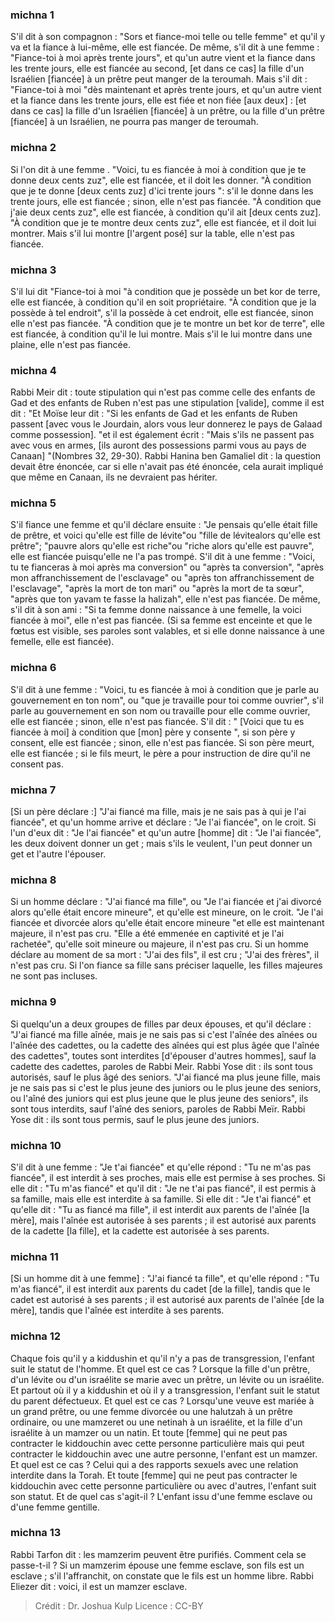 
### michna 1
S'il dit à son compagnon : "Sors et fiance-moi telle ou telle femme" et qu'il y va et la fiance à lui-même, elle est fiancée. De même, s'il dit à une femme : "Fiance-toi à moi après trente jours", et qu'un autre vient et la fiance dans les trente jours, elle est fiancée au second, [et dans ce cas] la fille d'un Israélien [fiancée] à un prêtre peut manger de la teroumah. Mais s'il dit : "Fiance-toi à moi "dès maintenant et après trente jours, et qu'un autre vient et la fiance dans les trente jours, elle est fiée et non fiée [aux deux] :   [et dans ce cas] la fille d'un Israélien [fiancée] à un prêtre, ou la fille d'un prêtre [fiancée] à un Israélien, ne pourra pas manger de teroumah.

### michna 2
Si l'on dit à une femme . "Voici, tu es fiancée à moi à condition que je te donne deux cents zuz", elle est fiancée, et il doit les donner. "À condition que je te donne [deux cents zuz] d'ici trente jours ": s'il le donne dans les trente jours, elle est fiancée ; sinon, elle n'est pas fiancée. "À condition que j'aie deux cents zuz", elle est fiancée, à condition qu'il ait [deux cents zuz]. "À condition que je te montre deux cents zuz", elle est fiancée, et il doit lui montrer. Mais s'il lui montre [l'argent posé] sur la table, elle n'est pas fiancée.

### michna 3
S'il lui dit "Fiance-toi à moi "à condition que je possède un bet kor de terre, elle est fiancée, à condition qu'il en soit propriétaire. "À condition que je la possède à tel endroit", s'il la possède à cet endroit, elle est fiancée, sinon elle n'est pas fiancée. "À condition que je te montre un bet kor de terre", elle est fiancée, à condition qu'il le lui montre. Mais s'il le lui montre dans une plaine, elle n'est pas fiancée.

### michna 4
Rabbi Meir dit : toute stipulation qui n'est pas comme celle des enfants de Gad et des enfants de Ruben n'est pas une stipulation [valide], comme il est dit : "Et Moïse leur dit : "Si les enfants de Gad et les enfants de Ruben passent [avec vous le Jourdain, alors vous leur donnerez le pays de Galaad comme possession]. "et il est également écrit : "Mais s'ils ne passent pas avec vous en armes, [ils auront des possessions parmi vous au pays de Canaan] "(Nombres 32, 29-30). Rabbi Hanina ben Gamaliel dit : la question devait être énoncée, car si elle n'avait pas été énoncée, cela aurait impliqué que même en Canaan, ils ne devraient pas hériter.

### michna 5
S'il fiance une femme et qu'il déclare ensuite : "Je pensais qu'elle était fille de prêtre, et voici qu'elle est fille de lévite"ou "fille de lévitealors qu'elle est prêtre"; "pauvre alors qu'elle est riche"ou "riche alors qu'elle est pauvre", elle est fiancée puisqu'elle ne l'a pas trompé. S'il dit à une femme : "Voici, tu te fianceras à moi après ma conversion" ou "après ta conversion", "après mon affranchissement de l'esclavage" ou "après ton affranchissement de l'esclavage", "après la mort de ton mari" ou "après la mort de ta sœur", "après que ton yavam te fasse la halizah", elle n'est pas fiancée. De même, s'il dit à son ami : "Si ta femme donne naissance à une femelle, la voici fiancée à moi", elle n'est pas fiancée. (Si sa femme est enceinte et que le fœtus est visible, ses paroles sont valables, et si elle donne naissance à une femelle, elle est fiancée).

### michna 6
S'il dit à une femme : "Voici, tu es fiancée à moi à condition que je parle au gouvernement en ton nom", ou "que je travaille pour toi comme ouvrier", s'il parle au gouvernement en son nom ou travaille pour elle comme ouvrier, elle est fiancée ; sinon, elle n'est pas fiancée. S'il dit : " [Voici que tu es fiancée à moi] à condition que [mon] père y consente ", si son père y consent, elle est fiancée ; sinon, elle n'est pas fiancée. Si son père meurt, elle est fiancée ; si le fils meurt, le père a pour instruction de dire qu'il ne consent pas.

### michna 7
[Si un père déclare :] "J'ai fiancé ma fille, mais je ne sais pas à qui je l'ai fiancée", et qu'un homme arrive et déclare : "Je l'ai fiancée", on le croit. Si l'un d'eux dit : "Je l'ai fiancée" et qu'un autre [homme] dit : "Je l'ai fiancée", les deux doivent donner un get ; mais s'ils le veulent, l'un peut donner un get et l'autre l'épouser.

### michna 8
Si un homme déclare : "J'ai fiancé ma fille", ou "Je l'ai fiancée et j'ai divorcé alors qu'elle était encore mineure", et qu'elle est mineure, on le croit. "Je l'ai fiancée et divorcée alors qu'elle était encore mineure "et elle est maintenant majeure, il n'est pas cru. "Elle a été emmenée en captivité et je l'ai rachetée", qu'elle soit mineure ou majeure, il n'est pas cru. Si un homme déclare au moment de sa mort : "J'ai des fils", il est cru ; "J'ai des frères", il n'est pas cru. Si l'on fiance sa fille sans préciser laquelle, les filles majeures ne sont pas incluses.

### michna 9
Si quelqu'un a deux groupes de filles par deux épouses, et qu'il déclare : "J'ai fiancé ma fille aînée, mais je ne sais pas si c'est l'aînée des aînées ou l'aînée des cadettes, ou la cadette des aînées qui est plus âgée que l'aînée des cadettes", toutes sont interdites [d'épouser d'autres hommes], sauf la cadette des cadettes, paroles de Rabbi Meir. Rabbi Yose dit : ils sont tous autorisés, sauf le plus âgé des seniors. "J'ai fiancé ma plus jeune fille, mais je ne sais pas si c'est le plus jeune des juniors ou le plus jeune des seniors, ou l'aîné des juniors qui est plus jeune que le plus jeune des seniors", ils sont tous interdits, sauf l'aîné des seniors, paroles de Rabbi Meïr. Rabbi Yose dit : ils sont tous permis, sauf le plus jeune des juniors.

### michna 10
S'il dit à une femme : "Je t'ai fiancée" et qu'elle répond : "Tu ne m'as pas fiancée", il est interdit à ses proches, mais elle est permise à ses proches. Si elle dit : "Tu m'as fiancé" et qu'il dit : "Je ne t'ai pas fiancé", il est permis à sa famille, mais elle est interdite à sa famille. Si elle dit : "Je t'ai fiancé" et qu'elle dit : "Tu as fiancé ma fille", il est interdit aux parents de l'aînée [la mère], mais l'aînée est autorisée à ses parents ; il est autorisé aux parents de la cadette [la fille], et la cadette est autorisée à ses parents.

### michna 11
[Si un homme dit à une femme] : "J'ai fiancé ta fille", et qu'elle répond : "Tu m'as fiancé", il est interdit aux parents du cadet [de la fille], tandis que le cadet est autorisé à ses parents ; il est autorisé aux parents de l'aînée [de la mère], tandis que l'aînée est interdite à ses parents.

### michna 12
Chaque fois qu'il y a kiddushin et qu'il n'y a pas de transgression, l'enfant suit le statut de l'homme. Et quel est ce cas ?  Lorsque la fille d'un prêtre, d'un lévite ou d'un israélite se marie avec un prêtre, un lévite ou un israélite. Et partout où il y a kiddushin et où il y a transgression, l'enfant suit le statut du parent défectueux. Et quel est ce cas ?  Lorsqu'une veuve est mariée à un grand prêtre, ou une femme divorcée ou une halutzah à un prêtre ordinaire, ou une mamzeret ou une netinah à un israélite, et la fille d'un israélite à un mamzer ou un natin. Et toute [femme] qui ne peut pas contracter le kiddouchin avec cette personne particulière mais qui peut contracter le kiddouchin avec une autre personne, l'enfant est un mamzer. Et quel est ce cas ?  Celui qui a des rapports sexuels avec une relation interdite dans la Torah. Et toute [femme] qui ne peut pas contracter le kiddouchin avec cette personne particulière ou avec d'autres, l'enfant suit son statut. Et de quel cas s'agit-il ?  L'enfant issu d'une femme esclave ou d'une femme gentille.

### michna 13
Rabbi Tarfon dit : les mamzerim peuvent être purifiés. Comment cela se passe-t-il ? Si un mamzerim épouse une femme esclave, son fils est un esclave ; s'il l'affranchit, on constate que le fils est un homme libre. Rabbi Eliezer dit : voici, il est un mamzer esclave.

>Crédit : Dr. Joshua Kulp
>Licence : CC-BY